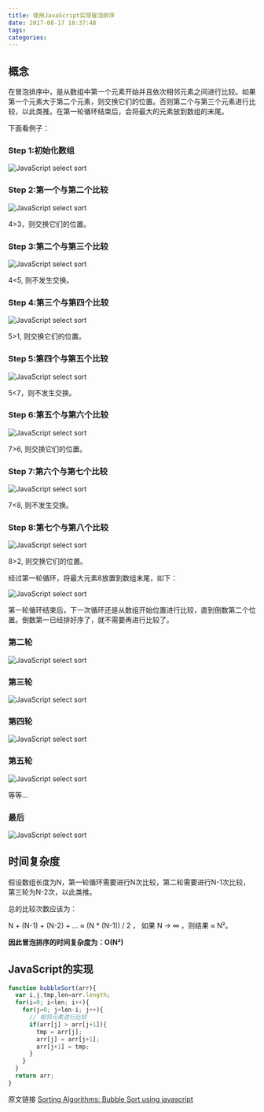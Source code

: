```yaml
---
title: 使用JavaScript实现冒泡排序
date: 2017-08-17 18:37:48
tags:
categories:
---
```


## 概念

在冒泡排序中，是从数组中第一个元素开始并且依次相邻元素之间进行比较。如果第一个元素大于第二个元素，则交换它们的位置。否则第二个与第三个元素进行比较，以此类推。在第一轮循环结束后，会将最大的元素放到数组的末尾。
<!-- More -->

下面看例子：

### Step 1:初始化数组
![JavaScript select sort](/images/BubbleSort_1.png)

### Step 2:第一个与第二个比较
![JavaScript select sort](/images/BubbleSort_step1.png)

4>3，则交换它们的位置。

### Step 3:第二个与第三个比较
![JavaScript select sort](/images/BubbleSort_step2.png)

4<5, 则不发生交换。

### Step 4:第三个与第四个比较
![JavaScript select sort](/images/BubbleSort_step3.png)

5>1, 则交换它们的位置。

### Step 5:第四个与第五个比较
![JavaScript select sort](/images/BubbleSort_step4.png)

5<7，则不发生交换。

### Step 6:第五个与第六个比较
![JavaScript select sort](/images/BubbleSort_step5.png)

7>6, 则交换它们的位置。

### Step 7:第六个与第七个比较
![JavaScript select sort](/images/BubbleSort_step6.png)

7<8, 则不发生交换。

### Step 8:第七个与第八个比较
![JavaScript select sort](/images/BubbleSort_step7.png)

8>2, 则交换它们的位置。

经过第一轮循环，将最大元素8放置到数组末尾，如下：

![JavaScript select sort](/images/BubbleSort_pass1.png)

第一轮循环结束后，下一次循环还是从数组开始位置进行比较，直到倒数第二个位置。倒数第一已经排好序了，就不需要再进行比较了。

### 第二轮
![JavaScript select sort](/images/BubbleSort_pass2.png)

### 第三轮
![JavaScript select sort](/images/BubbleSort_pass3.png)

### 第四轮
![JavaScript select sort](/images/BubbleSort_pass4.png)

### 第五轮
![JavaScript select sort](/images/BubbleSort_pass5.png)

等等...

### 最后
![JavaScript select sort](/images/BubbleSort_pass7.png)

## 时间复杂度

假设数组长度为N，第一轮循环需要进行N次比较，第二轮需要进行N-1次比较，第三轮为N-2次，以此类推。

总的比较次数应该为：

N + (N-1) + (N-2) + …     ≈  (N * (N-1)) / 2 ， 如果 N → ∞ ，则结果 ≈ N²。

**因此冒泡排序的时间复杂度为：O(N²)**

## JavaScript的实现

```javascript
function bubbleSort(arr){
  var i,j,tmp,len=arr.length;
  for(i=0; i<len; i++){
    for(j=0; j<len-i; j++){
      // 相邻元素进行比较
      if(arr[j] > arr[j+1]){
        tmp = arr[j];
        arr[j] = arr[j+1];
        arr[j+1] = tmp;
      }
    }
  }
  return arr;
}
```

原文链接 [Sorting Algorithms: Bubble Sort using javascript](http://codingmiles.com/sorting-algorithms-bubble-sort-using-javascript/)